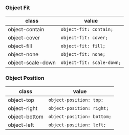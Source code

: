 ### Object Fit

| class             | value                     |
| ----------------- | ------------------------- |
| object-contain    | `object-fit: contain;`    |
| object-cover      | `object-fit: cover;`      |
| object-fill       | `object-fit: fill;`       |
| object-none       | `object-fit: none;`       |
| object-scale-down | `object-fit: scale-down;` |

### Object Position

| class         | value                      |
| ------------- | -------------------------- |
| object-top    | `object-position: top;`    |
| object-right  | `object-position: right;`  |
| object-bottom | `object-position: bottom;` |
| object-left   | `object-position: left;`   |
